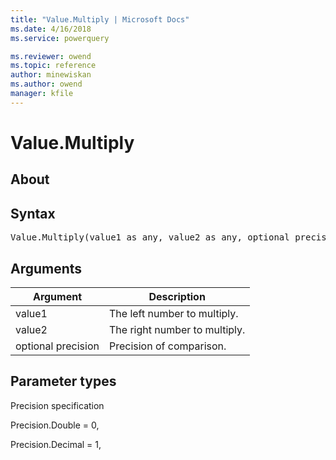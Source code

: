 ```yaml
---
title: "Value.Multiply | Microsoft Docs"
ms.date: 4/16/2018
ms.service: powerquery

ms.reviewer: owend
ms.topic: reference
author: minewiskan
ms.author: owend
manager: kfile
---
```

# Value.Multiply

  
## About  
  
## Syntax

<pre>
Value.Multiply(value1 as any, value2 as any, optional precision as nullable number) as any  
</pre>
  
## Arguments  
  
|Argument|Description|  
|------------|---------------|  
|value1|The left number to multiply.|  
|value2|The right number to multiply.|  
|optional precision|Precision of comparison.|  
  
## <a name="__toc360789751"></a>Parameter types  
Precision specification  
  
Precision.Double   = 0,  
  
Precision.Decimal = 1,  
  
